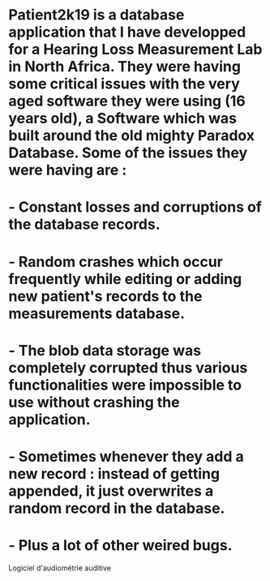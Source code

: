 # Patient2k19 is a database application that I have developped for a Hearing Loss Measurement Lab in North Africa. They were having some critical issues with the very aged software they were using (16 years old), a Software which was built around the old mighty Paradox Database. Some of the issues they were having are :

# - Constant losses and corruptions of the database records.
# - Random crashes which occur frequently while editing or adding new patient's records to the measurements database.
# - The blob data storage was completely corrupted thus various functionalities were impossible to use without crashing the application.
# - Sometimes whenever they add a new record : instead of getting appended, it just overwrites a random record in the database.
# - Plus a lot of other weired bugs.

Logiciel d'audiométrie auditive
